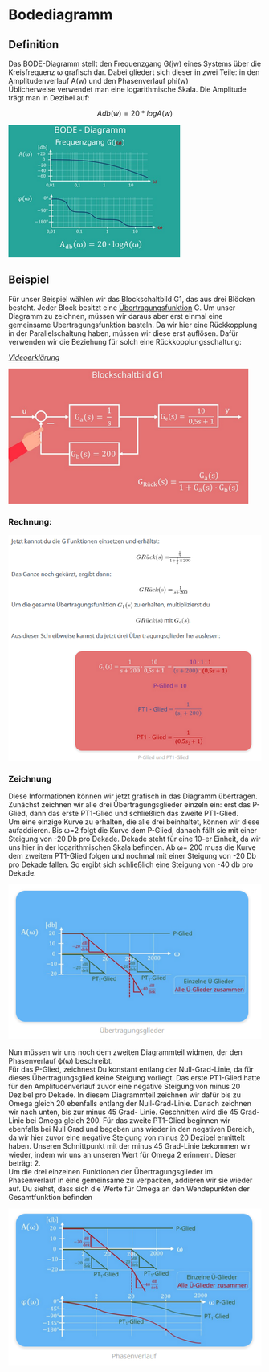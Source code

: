 # Bodediagramm

## Definition
Das BODE-Diagramm stellt den Frequenzgang G(jw) eines Systems über die Kreisfrequenz ω grafisch dar. Dabei gliedert sich dieser in zwei Teile: in den Amplitudenverlauf A(w) und den Phasenverlauf phi(w)  
Üblicherweise verwendet man eine logarithmische Skala. Die Amplitude trägt man in Dezibel auf:

$$
Adb(w)=20*logA(w)
$$

![](./Images/Pasted%20image%2020221107104722.png)

## Beispiel
Für unser Beispiel wählen wir das Blockschaltbild G1, das aus drei Blöcken besteht. Jeder Block besitzt eine [Übertragungsfunktion](./Übertragungsfunktion.md) G. Um unser Diagramm zu zeichnen, müssen wir daraus aber erst einmal eine gemeinsame Übertragungsfunktion basteln. Da wir hier eine Rückkopplung in der Parallelschaltung haben, müssen wir diese erst auflösen. Dafür verwenden wir die Beziehung für solch eine Rückkopplungsschaltung:

[*Videoerklärung*](https://studyflix.de/informatik/bode-diagramm-816)

![](./Images/Pasted%20image%2020221107104920.png)

### Rechnung:

![](./Images/Pasted%20image%2020221107105037.png)

### Zeichnung
Diese Informationen können wir jetzt grafisch in das Diagramm übertragen. Zunächst zeichnen wir alle drei Übertragungsglieder einzeln ein: erst das P-Glied, dann das erste PT1-Glied und schließlich das zweite PT1-Glied.  
Um eine einzige Kurve zu erhalten, die alle drei beinhaltet, können wir diese aufaddieren. Bis ω=2 folgt die Kurve dem P-Glied, danach fällt sie mit einer Steigung von -20 Db pro Dekade. Dekade steht für eine 10-er Einheit, da wir uns hier in der logarithmischen Skala befinden. Ab ω= 200 muss die Kurve dem zweitem PT1-Glied folgen und nochmal mit einer Steigung von -20 Db pro Dekade fallen. So ergibt sich schließlich eine Steigung von -40 db pro Dekade.

![](./Images/Pasted%20image%2020221107105153.png)

Nun müssen wir uns noch dem zweiten Diagrammteil widmen, der den Phasenverlauf ϕ(ω) beschreibt.  
Für das P-Glied, zeichnest Du konstant entlang der Null-Grad-Linie, da für dieses Übertragungsglied keine Steigung vorliegt. Das erste PT1-Glied hatte für den Amplitudenverlauf zuvor eine negative Steigung von minus 20 Dezibel pro Dekade. In diesem Diagrammteil zeichnen wir dafür bis zu Omega gleich 20 ebenfalls entlang der Null-Grad-Linie. Danach zeichnen wir nach unten, bis zur minus 45 Grad- Linie. Geschnitten wird die 45 Grad-Linie bei Omega gleich 200. Für das zweite PT1-Glied beginnen wir ebenfalls bei Null Grad und begeben uns wieder in den negativen Bereich, da wir hier zuvor eine negative Steigung von minus 20 Dezibel ermittelt haben. Unseren Schnittpunkt mit der minus 45 Grad-Linie bekommen wir wieder, indem wir uns an unseren Wert für Omega 2 erinnern. Dieser beträgt 2.  
Um die drei einzelnen Funktionen der Übertragungsglieder im Phasenverlauf in eine gemeinsame zu verpacken, addieren wir sie wieder auf. Du siehst, dass sich die Werte für Omega an den Wendepunkten der Gesamtfunktion befinden

![](./Images/Pasted%20image%2020221107105221.png)